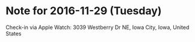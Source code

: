 # Note for 2016-11-29 (Tuesday)

Check-in via Apple Watch:
3039 Westberry Dr NE, Iowa City, Iowa, United States
